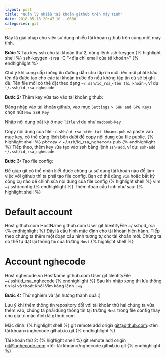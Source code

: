 ```yaml
---
layout: post
title: "Quản lý nhiều tài khoản github trên máy tính"
date: 2018-05-13 20:47:10 --0600
categories: git
---
```

Đây là giải pháp cho việc sử dụng nhiều tài khoản github trên cùng một máy tính.

**Bước 1:** Tạo key ssh cho tài khoản thứ 2, dùng lệnh ssh-keygen
{% highlight shell %}
ssh-keygen -t rsa -C "<địa chỉ email của tài khoản>"
{% endhighlight %}

Chú ý khi cung cấp thông tin đường dẫn cho tập tin mới: tên mới phải khác tên đã được tạo cho các tài khoản trước đó nếu không tập tin cũ sẽ bị ghi đè. Tên file mới có thể đặt theo dạng `~/.ssh/id_rsa_<tên tài khoản>`, ví dụ `~/.ssh/id_rsa_nghecode`

**Bước 2:** Thêm key vừa tạo vào tài khoản github:

Đăng nhập vào tài khoản github, vào mục `Settings > SHH and GPG Keys` chọn nút `New SSH Key`

Nhập nội dung bất kỳ ở mục `Title` ví dụ như `macbook-key`

Copy nội dung của file `~/.shh/id_rsa_<tên tài khoản>.pub` và paste vào mục key, có thể dùng lệnh bên dưới để copy nội dung của file public.
{% highlight shell %}
pbcopy < ~/.ssh/id_rsa_nghecode.pub
{% endhighlight %}
Tiếp theo, thêm key vừa tạo vào ssh bằng lệnh `ssh-add`, ví dụ: `ssh-add ~/.ssh/id_rsa_nghecode`

**Bước 3:** Tạo file config:

Để giúp git có thể nhận biết được chúng ta sử dụng tài khoản nào để làm việc với github thì ta phải tạo file config. Bạn có thể dùng `vim` hoặc bất kỳ công cụ nào để chỉnh sửa nội dung của file config
{% highlight shell %}
vim ~/.ssh/config
{% endhighlight %}
Thêm đoạn cấu hình như sau:
{% highlight shell %}
# Default account
Host github.com
  HostName github.com
  User git
  IdentityFile ~/.ssh/id_rsa
{% endhighlight %}
Đây là cấu hình mặc định cho tài khoản hiện hành. Tiếp theo chúng ta thêm một đoạn cấu hình tương tự cho tài khoản mới. Chúng ta có thể tự đặt lại thông tin của trường `Host`
{% highlight shell %}
# Account nghecode
Host nghecode.vn
  HostName github.com
  User git
  IdentityFile ~/.ssh/id_rsa_nghecode
{% endhighlight %}
Sau khi nhập xong thì lưu thông tin lại và thoát khỏi Vim bằng lệnh `:wq`

**Bước 4:** Thử nghiệm và tận hưởng thành quả :)

Lưu ý khi thêm thông tin repository đối với tài khoản thứ hai chúng ta vừa thêm vào, chúng ta phải dùng thông tin tại trường `Host` trong file config thay cho giá trị mặc định là github.com

Mặc đinh:
{% highlight shell %}
git remote add origin git@github.com:<tên tài khoản>/nghecode.github.io.git
{% endhighlight %}

Tài khoản thứ 2:
{% highlight shell %}
git remote add origin git@nghecode.com:<tên tài khoản>/nghecode.github.io.git
{% endhighlight %}
